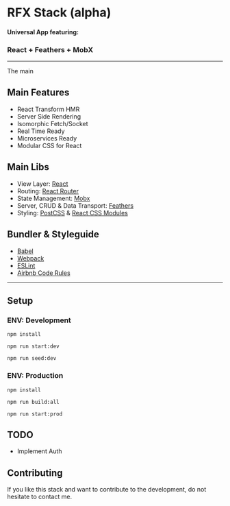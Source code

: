 # RFX Stack (alpha)

#### Universal App featuring:
### React + Feathers + MobX
---

The main

## Main Features

- React Transform HMR
- Server Side Rendering
- Isomorphic Fetch/Socket
- Real Time Ready
- Microservices Ready
- Modular CSS for React

## Main Libs

- View Layer: [React](https://www.npmjs.com/package/react)
- Routing: [React Router](https://www.npmjs.com/package/react-router)
- State Management: [Mobx](https://www.npmjs.com/package/mobx)
- Server, CRUD & Data Transport: [Feathers](https://www.npmjs.com/package/feathers)
- Styling: [PostCSS](https://www.npmjs.com/package/postcss) & [React CSS Modules](https://www.npmjs.com/package/react-css-modules)

## Bundler & Styleguide

- [Babel](https://www.npmjs.com/package/babel)
- [Webpack](https://www.npmjs.com/package/webpack)
- [ESLint](https://www.npmjs.com/package/eslint)
- [Airbnb Code Rules](https://www.npmjs.com/package/eslint-config-airbnb)

---
## Setup

### ENV: Development

`npm install`

`npm run start:dev`

`npm run seed:dev`


### ENV: Production

`npm install`

`npm run build:all`

`npm run start:prod`

## TODO

- Implement Auth

## Contributing

If you like this stack and want to contribute to the development, do not hesitate to contact me.

